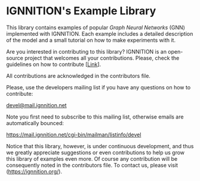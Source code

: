 # IGNNITION's Example Library
This library contains examples of popular *Graph Neural Networks* (GNN) implemented with IGNNITION. Each example includes a detailed description of the model and a small tutorial on how to make experiments with it.

Are you interested in contributing to this library? IGNNITION is an open-source project that welcomes all your contributions. Please, check the guidelines on how to contribute [[Link](https://github.com/BNN-UPC/ignnition/wiki/Contributions)].

All contributions are acknowledged in the contributors file.

Please, use the developers mailing list if you have any questions on how to contribute:

devel@mail.ignnition.net

Note you first need to subscribe to this mailing list, otherwise emails are automatically bounced:

https://mail.ignnition.net/cgi-bin/mailman/listinfo/devel

Notice that this library, however, is under continuous development, and thus we greatly appreciate suggestions or even contributions to help us grow this library of examples even more. Of course any contribution will be consequently noted in the contributors file. To contact us, please visit (https://ignnition.org/).